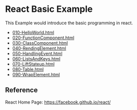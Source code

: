 # React Basic Example 

This Example would introduce the basic programming in react.

* [010-HelloWorld.html](010-HelloWorld.html)
* [020-FunctionComponent.html](020-FunctionComponent.html)
* [030-ClassComponent.html](030-ClassComponent.html)
* [040-RendingElement.html](040-RendingElement.html)
* [050-HandlingEvent.html](050-HandlingEvent.html)
* [060-ListsAndKeys.html](060-ListsAndKeys.html)
* [070-LiftStateup.html](070-LiftStateup.html)
* [080-Table.html](080-Table.html)
* [090-WrapElement.html](090-WrapElement.html)

## Reference
React Home Page: https://facebook.github.io/react/

